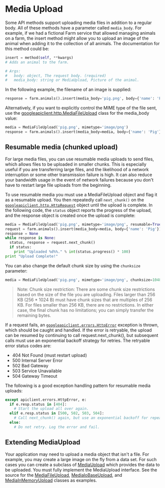 # Media Upload

Some API methods support uploading media files in addition to a regular body. All of these methods have a parameter called `media_body`. For example, if we had a fictional Farm service that allowed managing animals on a farm, the insert method might allow you to upload an image of the animal when adding it to the collection of all animals. The documentation for this method could be:

```python
insert = method(self, **kwargs)
# Adds an animal to the farm.

# Args:
#   body: object, The request body. (required)
#   media_body: string or MediaUpload, Picture of the animal.
```

In the following example, the filename of an image is supplied:

```python
response = farm.animals().insert(media_body='pig.png', body={'name': 'Pig'}).execute()
```

Alternatively, if you want to explicitly control the MIME type of the file sent, use the [googleapiclient.http.MediaFileUpload](https://googleapis.github.io/google-api-python-client/docs/pydoc/googleapiclient.http.MediaFileUpload.html) class for the media_body value:

```python
media = MediaFileUpload('pig.png', mimetype='image/png')
response = farm.animals().insert(media_body=media, body={'name': 'Pig'}).execute()
```

## Resumable media (chunked upload)

For large media files, you can use resumable media uploads to send files, which allows files to be uploaded in smaller chunks. This is especially useful if you are transferring large files, and the likelihood of a network interruption or some other transmission failure is high. It can also reduce your bandwidth usage in the event of network failures because you don't have to restart large file uploads from the beginning.

To use resumable media you must use a MediaFileUpload object and flag it as a resumable upload. You then repeatedly call `next_chunk()` on the [`googleapiclient.http.HttpRequest`](googleapiclient.http.HttpRequest) object until the upload is complete. In the following code, the `status` object reports the progress of the upload, and the response object is created once the upload is complete:

```python
media = MediaFileUpload('pig.png', mimetype='image/png', resumable=True)
request = farm.animals().insert(media_body=media, body={'name': 'Pig'})
response = None
while response is None:
  status, response = request.next_chunk()
  if status:
    print "Uploaded %d%%." % int(status.progress() * 100)
print "Upload Complete!"
```

You can also change the default chunk size by using the `chunksize` parameter:

```py
media = MediaFileUpload('pig.png', mimetype='image/png', chunksize=1048576, resumable=True)
```

> Note: Chunk size restriction: There are some chunk size restrictions based on the size of the file you are uploading. Files larger than 256 KB (256 * 1024 B) must have chunk sizes that are multiples of 256 KB. For files smaller than 256 KB, there are no restrictions. In either case, the final chunk has no limitations; you can simply transfer the remaining bytes.

If a request fails, an [`googleapiclient.errors.HttpError`](https://googleapis.github.io/google-api-python-client/docs/pydoc/googleapiclient.errors.HttpError.html) exception is thrown, which should be caught and handled. If the error is retryable, the upload can be resumed by continuing to call request.next_chunk(), but subsequent calls must use an exponential backoff strategy for retries. The retryable error status codes are:

- 404 Not Found (must restart upload)
- 500 Internal Server Error
- 502 Bad Gateway
- 503 Service Unavailable
- 504 Gateway Timeout

The following is a good exception handling pattern for resumable media uploads:

```py
except apiclient.errors.HttpError, e:
  if e.resp.status in [404]:
    # Start the upload all over again.
  elif e.resp.status in [500, 502, 503, 504]:
    # Call next_chunk() again, but use an exponential backoff for repeated errors.
  else:
    # Do not retry. Log the error and fail.
```

## Extending MediaUpload

Your application may need to upload a media object that isn't a file. For example, you may create a large image on the fly from a data set. For such cases you can create a subclass of [MediaUpload](https://googleapis.github.io/google-api-python-client/docs/pydoc/googleapiclient.http.MediaUpload.html) which provides the data to be uploaded. You must fully implement the MediaUpload interface. See the source for the [MediaFileUpload](https://googleapis.github.io/google-api-python-client/docs/pydoc/googleapiclient.http.MediaFileUpload.html), [MediaIoBaseUpload](https://googleapis.github.io/google-api-python-client/docs/pydoc/googleapiclient.http.MediaIoBaseUpload-class.html), and [MediaInMemoryUpload](https://googleapis.github.io/google-api-python-client/docs/pydoc/googleapiclient.http.MediaInMemoryUpload.html) classes as examples.

